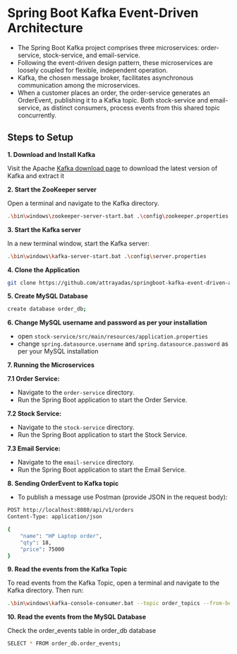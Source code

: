 # Spring Boot Kafka Event-Driven Architecture

+ The Spring Boot Kafka project comprises three microservices: order-service, stock-service, and email-service.
+ Following the event-driven design pattern, these microservices are loosely coupled for flexible, independent operation.
+ Kafka, the chosen message broker, facilitates asynchronous communication among the microservices.
+ When a customer places an order, the order-service generates an OrderEvent, publishing it to a Kafka topic. Both stock-service and email-service, as distinct consumers, process events from this shared topic concurrently.

## Steps to Setup

**1. Download and Install Kafka**

Visit the Apache [Kafka download page](https://kafka.apache.org/downloads) to download the latest version of Kafka and extract it

**2. Start the ZooKeeper server**

Open a terminal and navigate to the Kafka directory.
```bash
.\bin\windows\zookeeper-server-start.bat .\config\zookeeper.properties
```

**3. Start the Kafka server**

In a new terminal window, start the Kafka server:
```bash
.\bin\windows\kafka-server-start.bat .\config\server.properties
```

**4. Clone the Application**

```bash
git clone https://github.com/attrayadas/springboot-kafka-event-driven-architecture
```

**5. Create MySQL Database**
```bash
create database order_db;
```

**6. Change MySQL username and password as per your installation**
+ open `stock-service/src/main/resources/application.properties`
+ change `spring.datasource.username` and `spring.datasource.password` as per your MySQL installation

**7. Running the Microservices**

**7.1 Order Service:**

+ Navigate to the `order-service` directory.
+ Run the Spring Boot application to start the Order Service.

**7.2 Stock Service:**

+ Navigate to the `stock-service` directory.
+ Run the Spring Boot application to start the Stock Service.

**7.3 Email Service:**

+ Navigate to the `email-service` directory.
+ Run the Spring Boot application to start the Email Service.

**8. Sending OrderEvent to Kafka topic**

+ To publish a message use Postman (provide JSON in the request body):
```bash
POST http://localhost:8080/api/v1/orders
Content-Type: application/json

{
    "name": "HP Laptop order",
    "qty": 18,
    "price": 75000
}
```
**9. Read the events from the Kafka Topic**

To read events from the Kafka Topic, open a terminal and navigate to the Kafka directory. Then run:
```bash
.\bin\windows\kafka-console-consumer.bat --topic order_topics --from-beginning --bootstrap-server localhost:9092
```

**10. Read the events from the MySQL Database**

Check the order_events table in order_db database
```bash
SELECT * FROM order_db.order_events;
```
